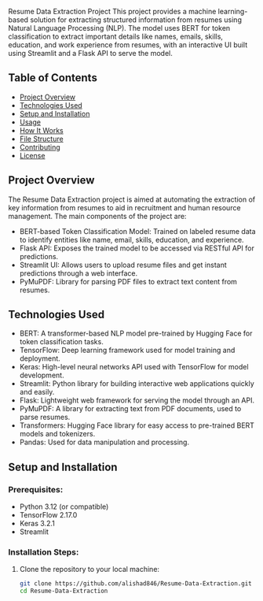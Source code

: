 Resume Data Extraction Project
This project provides a machine learning-based solution for extracting structured information from resumes using Natural Language Processing (NLP). The model uses BERT for token classification to extract important details like names, emails, skills, education, and work experience from resumes, with an interactive UI built using Streamlit and a Flask API to serve the model.

## Table of Contents
- [Project Overview](#project-overview)
- [Technologies Used](#technologies-used)
- [Setup and Installation](#setup-and-installation)
- [Usage](#usage)
- [How It Works](#how-it-works)
- [File Structure](#file-structure)
- [Contributing](#contributing)
- [License](#license)

## Project Overview

The Resume Data Extraction project is aimed at automating the extraction of key information from resumes to aid in recruitment and human resource management. The main components of the project are:

- BERT-based Token Classification Model: Trained on labeled resume data to identify entities like name, email, skills, education, and experience.
- Flask API: Exposes the trained model to be accessed via RESTful API for predictions.
- Streamlit UI: Allows users to upload resume files and get instant predictions through a web interface.
- PyMuPDF: Library for parsing PDF files to extract text content from resumes.

## Technologies Used

- BERT: A transformer-based NLP model pre-trained by Hugging Face for token classification tasks.
- TensorFlow: Deep learning framework used for model training and deployment.
- Keras: High-level neural networks API used with TensorFlow for model development.
- Streamlit: Python library for building interactive web applications quickly and easily.
- Flask: Lightweight web framework for serving the model through an API.
- PyMuPDF: A library for extracting text from PDF documents, used to parse resumes.
- Transformers: Hugging Face library for easy access to pre-trained BERT models and tokenizers.
- Pandas: Used for data manipulation and processing.

## Setup and Installation

### Prerequisites:

- Python 3.12 (or compatible)
- TensorFlow 2.17.0
- Keras 3.2.1
- Streamlit

### Installation Steps:

1. Clone the repository to your local machine:

   ```bash
   git clone https://github.com/alishad846/Resume-Data-Extraction.git
   cd Resume-Data-Extraction
